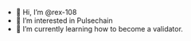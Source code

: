 - 👋 Hi, I’m @rex-108
- 👀 I’m interested in Pulsechain
- 🌱 I’m currently learning how to become a validator.

<!---
rex-108/rex-108 is a ✨ special ✨ repository because its `README.md` (this file) appears on your GitHub profile.
You can click the Preview link to take a look at your changes.
--->
